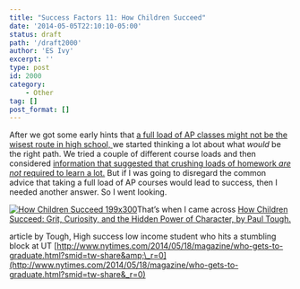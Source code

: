 ```yaml
---
title: "Success Factors 11: How Children Succeed"
date: '2014-05-05T22:10:10-05:00'
status: draft
path: '/draft2000'
author: 'ES Ivy'
excerpt: ''
type: post
id: 2000
category:
    - Other
tag: []
post_format: []
---
```

After we got some early hints that [a full load of AP classes might not be the wisest route in high school, ](http://192.168.1.34:4945/success-factors-whats-the-best-way-to-guide-your-child-through-high-school-to-be-a-success-in-college-and-in-life/ "Success factors 1: What’s the Best Way to Guide Your Child Through High School to be a Success in College and in Life?")we started thinking a lot about what *would* be the right path. We tried a couple of different course loads and then considered [information that suggested that crushing loads of homework *are not* required to learn a lot.](http://192.168.1.34:4945/draft1938) But if I was going to disregard the common advice that taking a full load of AP courses would lead to success, then I needed another answer. So I went looking.

[![How Children Succeed 199x300](/uploads/2014/03/How-Children-Succeed-199x300.jpg)](http://www.amazon.com/gp/product/0544104404/ref=as_li_qf_sp_asin_il_tl?ie=UTF8&camp=1789&creative=9325&creativeASIN=0544104404&linkCode=as2&tag=esiv-20 "Buy it on Amazon")That’s when I came across [How Children Succeed: Grit, Curiosity, and the Hidden Power of Character, by Paul Tough.](http://www.amazon.com/gp/product/0544104404/ref=as_li_qf_sp_asin_il_tl?ie=UTF8&camp=1789&creative=9325&creativeASIN=0544104404&linkCode=as2&tag=esiv-20 "Buy it on Amazon")

article by Tough, High success low income student who hits a stumbling block at UT [http://www.nytimes.com/2014/05/18/magazine/who-gets-to-graduate.html?smid=tw-share&amp;\_r=0](http://www.nytimes.com/2014/05/18/magazine/who-gets-to-graduate.html?smid=tw-share&_r=0)